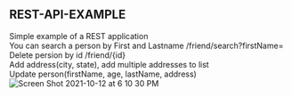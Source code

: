 ## REST-API-EXAMPLE
Simple example of a REST application <br />
You can search a person by First and Lastname /friend/search?firstName= <br />
Delete persion by id /friend/{id} <br />
Add address(city, state), add multiple addresses to list <br />
Update person(firstName, age, lastName, address)
![Screen Shot 2021-10-12 at 6 10 30 PM](https://user-images.githubusercontent.com/43302610/137036144-61403ffa-5476-4d34-89fc-1cd5d2bb0ae5.png)
